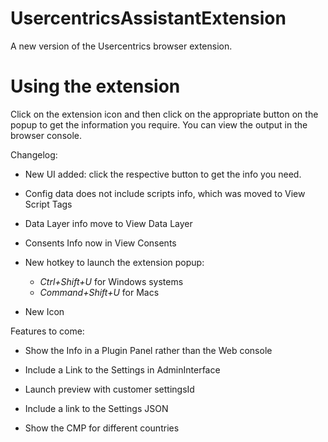 # UsercentricsAssistantExtension

A new version of the Usercentrics browser extension.

# Using the extension

Click on the extension icon and then click on the appropriate button on the popup to get the information you require.
You can view the output in the browser console.

Changelog:

- New UI added: click the respective button to get the info you need.

- Config data does not include scripts info, which was moved to View Script Tags

- Data Layer info move to View Data Layer

- Consents Info now in View Consents

- New hotkey to launch the extension popup:

  - _Ctrl+Shift+U_ for Windows systems
  - _Command+Shift+U_ for Macs

- New Icon

Features to come:

- Show the Info in a Plugin Panel rather than the Web console

- Include a Link to the Settings in AdminInterface

- Launch preview with customer settingsId

- Include a link to the Settings JSON

- Show the CMP for different countries
